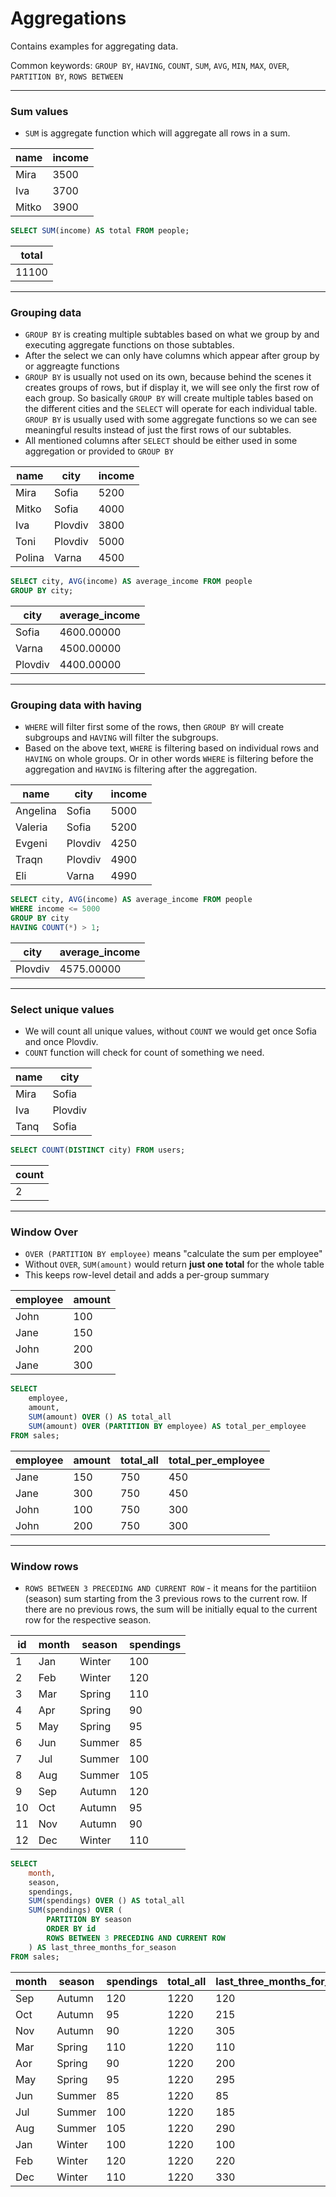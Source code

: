 # Aggregations

Contains examples for aggregating data.

Common keywords: `GROUP BY`, `HAVING`, `COUNT`, `SUM`, `AVG`, `MIN`, `MAX`, `OVER`, `PARTITION BY`, `ROWS BETWEEN`

---

### Sum values

- `SUM` is aggregate function which will aggregate all rows in a sum.

| name  | income |
| ----- | ------ |
| Mira  | 3500   |
| Iva   | 3700   |
| Mitko | 3900   |

```sql
SELECT SUM(income) AS total FROM people;
```

| total |
| ----- |
| 11100 |

---

### Grouping data

- `GROUP BY` is creating multiple subtables based on what we group by and executing aggregate functions on those subtables.
- After the select we can only have columns which appear after group by or aggreagte functions
- `GROUP BY` is usually not used on its own, because behind the scenes it creates groups of rows, but if display it, we will see only the first row of each group. So basically `GROUP BY` will create multiple tables based on the different cities and the `SELECT` will operate for each individual table. `GROUP BY` is usually used with some aggregate functions so we can see meaningful results instead of just the first rows of our subtables.
- All mentioned columns after `SELECT` should be either used in some aggregation or provided to `GROUP BY`

| name   | city    | income |
| ------ | ------- | ------ |
| Mira   | Sofia   | 5200   |
| Mitko  | Sofia   | 4000   |
| Iva    | Plovdiv | 3800   |
| Toni   | Plovdiv | 5000   |
| Polina | Varna   | 4500   |

```sql
SELECT city, AVG(income) AS average_income FROM people
GROUP BY city;
```

| city    | average_income |
| ------- | -------------- |
| Sofia   | 4600.00000     |
| Varna   | 4500.00000     |
| Plovdiv | 4400.00000     |

---

### Grouping data with having

- `WHERE` will filter first some of the rows, then `GROUP BY` will create subgroups and `HAVING` will filter the subgroups.
- Based on the above text, `WHERE` is filtering based on individual rows and `HAVING` on whole groups. Or in other words `WHERE` is filtering before the aggregation and `HAVING` is filtering after the aggregation.

| name     | city    | income |
| -------- | ------- | ------ |
| Angelina | Sofia   | 5000   |
| Valeria  | Sofia   | 5200   |
| Evgeni   | Plovdiv | 4250   |
| Traqn    | Plovdiv | 4900   |
| Eli      | Varna   | 4990   |

```sql
SELECT city, AVG(income) AS average_income FROM people
WHERE income <= 5000
GROUP BY city
HAVING COUNT(*) > 1;
```

| city    | average_income |
| ------- | -------------- |
| Plovdiv | 4575.00000     |

---

### Select unique values

- We will count all unique values, without `COUNT` we would get once Sofia and once Plovdiv.
- `COUNT` function will check for count of something we need.

| name | city    |
| ---- | ------- |
| Mira | Sofia   |
| Iva  | Plovdiv |
| Tanq | Sofia   |

```sql
SELECT COUNT(DISTINCT city) FROM users;
```

| count |
| ----- |
| 2     |

---

### Window Over

- `OVER (PARTITION BY employee)` means "calculate the sum per employee"
- Without `OVER`, `SUM(amount)` would return **just one total** for the whole table
- This keeps row-level detail and adds a per-group summary

| employee | amount |
| -------- | ------ |
| John     | 100    |
| Jane     | 150    |
| John     | 200    |
| Jane     | 300    |

```sql
SELECT
    employee,
    amount,
    SUM(amount) OVER () AS total_all
    SUM(amount) OVER (PARTITION BY employee) AS total_per_employee
FROM sales;
```

| employee | amount | total_all | total_per_employee |
| -------- | ------ | --------- | ------------------ |
| Jane     | 150    | 750       | 450                |
| Jane     | 300    | 750       | 450                |
| John     | 100    | 750       | 300                |
| John     | 200    | 750       | 300                |

---

### Window rows

- `ROWS BETWEEN 3 PRECEDING AND CURRENT ROW` - it means for the partitiion (season) sum starting from the 3 previous rows to the current row. If there are no previous rows, the sum will be initially equal to the current row for the respective season.

| id  | month | season | spendings |
| --- | ----- | ------ | --------- |
| 1   | Jan   | Winter | 100       |
| 2   | Feb   | Winter | 120       |
| 3   | Mar   | Spring | 110       |
| 4   | Apr   | Spring | 90        |
| 5   | May   | Spring | 95        |
| 6   | Jun   | Summer | 85        |
| 7   | Jul   | Summer | 100       |
| 8   | Aug   | Summer | 105       |
| 9   | Sep   | Autumn | 120       |
| 10  | Oct   | Autumn | 95        |
| 11  | Nov   | Autumn | 90        |
| 12  | Dec   | Winter | 110       |

```sql
SELECT
    month,
    season,
    spendings,
    SUM(spendings) OVER () AS total_all
    SUM(spendings) OVER (
        PARTITION BY season
        ORDER BY id
        ROWS BETWEEN 3 PRECEDING AND CURRENT ROW
    ) AS last_three_months_for_season
FROM sales;
```

| month | season | spendings | total_all | last_three_months_for_season |
| ----- | ------ | --------- | --------- | ---------------------------- |
| Sep   | Autumn | 120       | 1220      | 120                          |
| Oct   | Autumn | 95        | 1220      | 215                          |
| Nov   | Autumn | 90        | 1220      | 305                          |
| Mar   | Spring | 110       | 1220      | 110                          |
| Aor   | Spring | 90        | 1220      | 200                          |
| May   | Spring | 95        | 1220      | 295                          |
| Jun   | Summer | 85        | 1220      | 85                           |
| Jul   | Summer | 100       | 1220      | 185                          |
| Aug   | Summer | 105       | 1220      | 290                          |
| Jan   | Winter | 100       | 1220      | 100                          |
| Feb   | Winter | 120       | 1220      | 220                          |
| Dec   | Winter | 110       | 1220      | 330                          |
